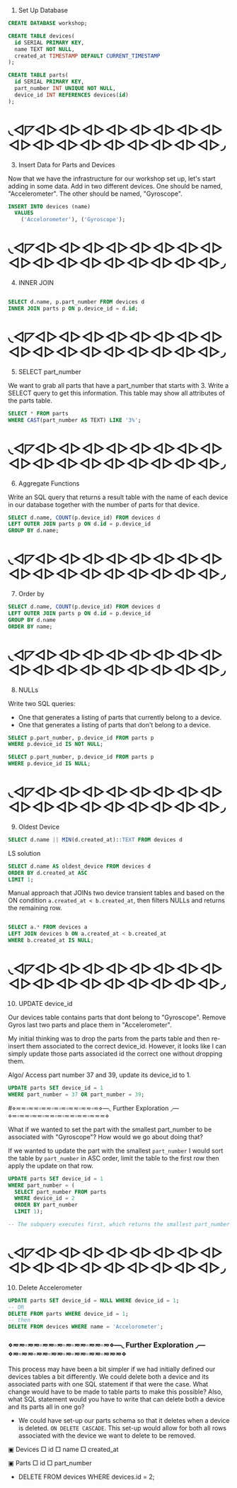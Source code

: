 1. Set Up Database

```sql
CREATE DATABASE workshop;

CREATE TABLE devices(
  id SERIAL PRIMARY KEY,
  name TEXT NOT NULL,
  created_at TIMESTAMP DEFAULT CURRENT_TIMESTAMP
);

CREATE TABLE parts(
  id SERIAL PRIMARY KEY,
  part_number INT UNIQUE NOT NULL,
  device_id INT REFERENCES devices(id)
);

```
# ◟◅◸◅▻◅▻◅▻◅▻◅▻◅▻◅▻◅▻◅▻◅▻◅▻◅▻◅▻◅▻◅▻◅▻◅▻◞

3. Insert Data for Parts and Devices

Now that we have the infrastructure for our workshop set up, let's start adding in some data. Add in two different devices. One should be named, "Accelerometer". The other should be named, "Gyroscope".

```sql
INSERT INTO devices (name)
  VALUES
    ('Accelorometer'), ('Gyroscope');

```
# ◟◅◸◅▻◅▻◅▻◅▻◅▻◅▻◅▻◅▻◅▻◅▻◅▻◅▻◅▻◅▻◅▻◅▻◅▻◞

4. INNER JOIN

```sql

SELECT d.name, p.part_number FROM devices d
INNER JOIN parts p ON p.device_id = d.id;

```

# ◟◅◸◅▻◅▻◅▻◅▻◅▻◅▻◅▻◅▻◅▻◅▻◅▻◅▻◅▻◅▻◅▻◅▻◅▻◞

5. SELECT part_number

We want to grab all parts that have a part_number that starts with 3. Write a SELECT query to get this information. This table may show all attributes of the parts table.

```sql
SELECT * FROM parts
WHERE CAST(part_number AS TEXT) LIKE '3%';

```

# ◟◅◸◅▻◅▻◅▻◅▻◅▻◅▻◅▻◅▻◅▻◅▻◅▻◅▻◅▻◅▻◅▻◅▻◅▻◞

6. Aggregate Functions

Write an SQL query that returns a result table with the name of each device in our database together with the number of parts for that device.

```sql
SELECT d.name, COUNT(p.device_id) FROM devices d
LEFT OUTER JOIN parts p ON d.id = p.device_id
GROUP BY d.name;

```

# ◟◅◸◅▻◅▻◅▻◅▻◅▻◅▻◅▻◅▻◅▻◅▻◅▻◅▻◅▻◅▻◅▻◅▻◅▻◞

7. Order by

```sql
SELECT d.name, COUNT(p.device_id) FROM devices d
LEFT OUTER JOIN parts p ON d.id = p.device_id
GROUP BY d.name
ORDER BY name;

```

# ◟◅◸◅▻◅▻◅▻◅▻◅▻◅▻◅▻◅▻◅▻◅▻◅▻◅▻◅▻◅▻◅▻◅▻◅▻◞

8. NULLs

Write two SQL queries:
- One that generates a listing of parts that currently belong to a device.
- One that generates a listing of parts that don't belong to a device.

```sql
SELECT p.part_number, p.device_id FROM parts p
WHERE p.device_id IS NOT NULL;
```

```sql
SELECT p.part_number, p.device_id FROM parts p
WHERE p.device_id IS NULL;
```

# ◟◅◸◅▻◅▻◅▻◅▻◅▻◅▻◅▻◅▻◅▻◅▻◅▻◅▻◅▻◅▻◅▻◅▻◅▻◞

9. Oldest Device
```sql
SELECT d.name || MIN(d.created_at)::TEXT FROM devices d
```

LS solution
```sql
SELECT d.name AS oldest_device FROM devices d
ORDER BY d.created_at ASC
LIMIT 1;
```

Manual approach that JOINs two device transient tables and based on the ON condition `a.created_at < b.created_at`, then filters NULLs and returns the remaining row.

```sql

SELECT a.* FROM devices a
LEFT JOIN devices b ON a.created_at < b.created_at
WHERE b.created_at IS NULL;

```
# ◟◅◸◅▻◅▻◅▻◅▻◅▻◅▻◅▻◅▻◅▻◅▻◅▻◅▻◅▻◅▻◅▻◅▻◅▻◞

10. UPDATE device_id

Our devices table contains parts that dont belong to "Gyroscope". Remove Gyros last two parts and place them in "Accelerometer".

My initial thinking was to drop the parts from the parts table and then re-insert them associated to the correct device_id. However, it looks like I can simply update those parts associated id the correct one without dropping them.

Algo/
Access part number 37 and 39, update its device_id to 1.

```sql
UPDATE parts SET device_id = 1
WHERE part_number = 37 OR part_number = 39;
```

#⋄≂≂▫≂≂▫≂≂▫≂▫≂▫≂≂▫≂≂▫≂⋄—◟ Further Exploration ◞—⋄≂▫≂≂▫≂≂▫≂≂▫≂▫≂≂▫≂≂▫≂≂≂⋄

What if we wanted to set the part with the smallest part_number to be associated with "Gyroscope"? How would we go about doing that?

If we wanted to update the part with the smallest `part_number` I would sort the table by `part_number` in ASC order, limit the table to the first row then apply the update on that row.

```sql
UPDATE parts SET device_id = 1
WHERE part_number = (
  SELECT part_number FROM parts
  WHERE device_id = 2
  ORDER BY part_number
  LIMIT 1);

-- The subquery executes first, which returns the smallest part_number on "Gyroscopes" device then the device_number is updated on that returned row.
```

# ◟◅◸◅▻◅▻◅▻◅▻◅▻◅▻◅▻◅▻◅▻◅▻◅▻◅▻◅▻◅▻◅▻◅▻◅▻◞

10. Delete Accelerometer
```sql
UPDATE parts SET device_id = NULL WHERE device_id = 1;
-- OR 
DELETE FROM parts WHERE device_id = 1;
-- then
DELETE FROM devices WHERE name = 'Accelorometer';
```

### ⋄≂≂▫≂≂▫≂≂▫≂▫≂▫≂≂▫≂≂▫≂⋄—◟ Further Exploration ◞—⋄≂▫≂≂▫≂≂▫≂≂▫≂▫≂≂▫≂≂▫≂≂≂⋄

This process may have been a bit simpler if we had initially defined our devices tables a bit differently. We could delete both a device and its associated parts with one SQL statement if that were the case. What change would have to be made to table parts to make this possible? Also, what SQL statement would you have to write that can delete both a device and its parts all in one go?

- We could have set-up our parts schema so that it deletes when a device is deleted. `ON DELETE CASCADE`. This set-up would allow for both all rows associated with the device we want to delete to be removed.

▣ Devices
  □ id
  □ name
  □ created_at

▣ Parts
  □ id
  □ part_number

- DELETE FROM devices WHERE devices.id = 2;